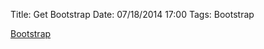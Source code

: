 Title: Get Bootstrap
Date: 07/18/2014 17:00
Tags: Bootstrap

[Bootstrap](http://www.getbootstrap.com) 
